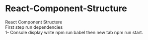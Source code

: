 # React-Component-Structure
React Component Structere<br>
First step run dependencies <br>
1- Console display write npm run babel then new tab npm run start.
